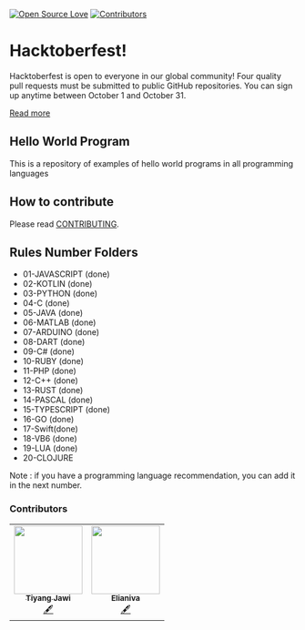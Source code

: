 [![Open Source Love](https://badges.frapsoft.com/os/v1/open-source.png?v=103)](https://github.com/saturdayclass/hello-world-all-programming-language)
[![Contributors](https://img.shields.io/github/contributors/saturdayclass/hello-world-all-programming-language)](https://github.com/saturdayclass/hello-world-all-programming-language/graphs/contributors)

# Hacktoberfest!

Hacktoberfest is open to everyone in our global community! Four quality pull requests must be submitted to public GitHub repositories. You can sign up anytime between October 1 and October 31.

[Read more](https://hacktoberfest.digitalocean.com/faq/)

## Hello World Program

This is a repository of examples of hello world programs in all programming languages

## How to contribute

Please read [CONTRIBUTING](/CONTRIBUTING.md).

## Rules Number Folders

- 01-JAVASCRIPT (done)
- 02-KOTLIN (done)
- 03-PYTHON (done)
- 04-C (done)
- 05-JAVA (done)
- 06-MATLAB (done)
- 07-ARDUINO (done)
- 08-DART (done)
- 09-C# (done)
- 10-RUBY (done)
- 11-PHP (done)
- 12-C++ (done)
- 13-RUST (done)
- 14-PASCAL (done)
- 15-TYPESCRIPT (done)
- 16-GO (done)
- 17-Swift(done)
- 18-VB6 (done)
- 19-LUA (done)
- 20-CLOJURE

Note : if you have a programming language recommendation, you can add it in the next number.


### Contributors

<!-- ALL-CONTRIBUTORS-LIST:START - Do not remove or modify this section -->
<!-- prettier-ignore-start -->
<!-- markdownlint-disable -->
<table >
  <tr>
   <td align="center"><a href="https://github.com/tiyang-jawi"><img src="https://avatars3.githubusercontent.com/u/66328103?v=4" width="120px;" alt=""/><br /><sub><b>Tiyang Jawi</b></sub></a><br /><a href="#content-tiyang-jawi" title="Content">🖋</a></td>
   <td align="center"><a href="https://github.com/elianiva"><img src="https://avatars2.githubusercontent.com/u/51877647?v=4" width="120px;" alt=""/><br /><sub><b>Elianiva</b></sub></a><br /><a href="#content-tiyang-jawi" title="Content">🖋</a></td>
  </tr>
  <tr>
